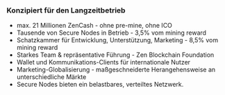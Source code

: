 ### Konzipiert für den Langzeitbetrieb
- max. 21 Millionen ZenCash - ohne pre-mine, ohne ICO
- Tausende von Secure Nodes in Betrieb - 3,5% vom mining reward
- Schatzkammer für Entwicklung, Unterstützung, Marketing - 8,5% vom mining reward
- Starkes Team & repräsentative Führung - Zen Blockchain Foundation
- Wallet und Kommunikations-Clients für internationale Nutzer
- Marketing-Globalisierung - maßgeschneiderte Herangehensweise an unterschiedliche Märkte
- Secure Nodes bieten ein belastbares, verteiltes Netzwerk.
